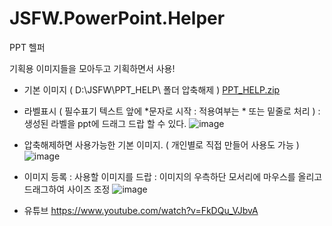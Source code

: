 # JSFW.PowerPoint.Helper
PPT 헬퍼

기획용 이미지들을 모아두고 기획하면서 사용!

- 기본 이미지 ( D:\JSFW\PPT_HELP\ 폴더 압축해제 )
[PPT_HELP.zip](https://github.com/aseuka/JSFW.PowerPoint.Helper/files/9856440/PPT_HELP.zip)

- 라벨표시 ( 필수표기 텍스트 앞에 *문자로 시작 : 적용여부는 * 또는 밑줄로 처리 )
  : 생성된 라벨을 ppt에 드래그 드랍 할 수 있다.
![image](https://user-images.githubusercontent.com/116536524/197662241-dc002d68-f095-4fda-b125-7d214f38b5b4.png)

- 압축해제하면 사용가능한 기본 이미지. ( 개인별로 직접 만들어 사용도 가능 )
![image](https://user-images.githubusercontent.com/116536524/197662558-a9de733a-c7f9-4aae-8347-cc181f730e75.png)

- 이미지 등록
 : 사용할 이미지를 드랍
 : 이미지의 우측하단 모서리에 마우스를 올리고 드래그하여 사이즈 조정
![image](https://user-images.githubusercontent.com/116536524/197662832-e2f9bfb1-eefd-4358-b5dd-aa9e5fdb2653.png)


- 유튜브
https://www.youtube.com/watch?v=FkDQu_VJbvA
